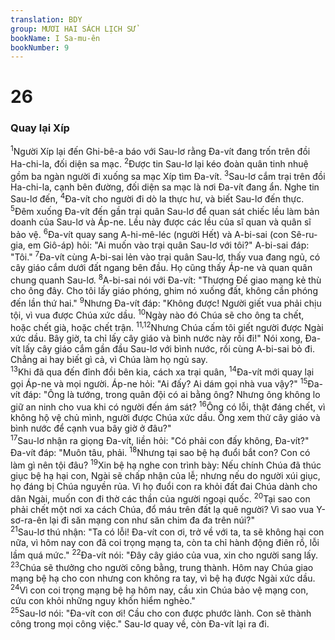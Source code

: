 ```yaml
---
translation: BDY
group: MƯƠI HAI SÁCH LỊCH SỬ
bookName: I Sa-mu-ên 
bookNumber: 9
---
```


<div class="title"><h1>26</h1><h3>Quay lại Xíp</h3></div>
<span class="verse 1sa_26_1"><sup>1</sup>Người Xíp lại đến Ghi-bê-a báo với Sau-lơ rằng Đa-vít đang trốn trên đồi Ha-chi-la, đối diện sa mạc. </span>
<span class="verse 1sa_26_2"><sup>2</sup>Được tin Sau-lơ lại kéo đoàn quân tinh nhuệ gồm ba ngàn người đi xuống sa mạc Xíp tìm Đa-vít. </span>
<span class="verse 1sa_26_3"><sup>3</sup>Sau-lơ cắm trại trên đồi Ha-chi-la, cạnh bên đường, đối diện sa mạc là nơi Đa-vít đang ẩn. Nghe tin Sau-lơ đến, </span>
<span class="verse 1sa_26_4"><sup>4</sup>Đa-vít cho người đi dò la thực hư, và biết Sau-lơ đến thực. </span>
<span class="verse 1sa_26_5"><sup>5</sup>Đêm xuống Đa-vít đến gần trại quân Sau-lơ để quan sát chiếc lều làm bản doanh của Sau-lơ và Áp-ne. Lều này được các lều của sĩ quan và quân sĩ bảo vệ. </span>
<span class="verse 1sa_26_6"><sup>6</sup>Đa-vít quay sang A-hi-mê-léc (người Hết) và A-bi-sai (con Sê-ru-gia, em Giô-áp) hỏi: &#34;Ai muốn vào trại quân Sau-lơ với tôi?&#34; A-bi-sai đáp: &#34;Tôi.&#34; </span>
<span class="verse 1sa_26_7"><sup>7</sup>Đa-vít cùng A-bi-sai lẻn vào trại quân Sau-lơ, thấy vua đang ngủ, có cây giáo cắm dưới đất ngang bên đầu. Họ cũng thấy Áp-ne và quan quân chung quanh Sau-lơ. </span>
<span class="verse 1sa_26_8"><sup>8</sup>A-bi-sai nói với Đa-vít: &#34;Thượng Đế giao mạng kẻ thù cho ông đây. Cho tôi lấy giáo phóng, ghim nó xuống đất, không cần phóng đến lần thứ hai.&#34; </span>
<span class="verse 1sa_26_9"><sup>9</sup>Nhưng Đa-vít đáp: &#34;Không được! Người giết vua phải chịu tội, vì vua được Chúa xức dầu. </span>
<span class="verse 1sa_26_10"><sup>10</sup>Ngày nào đó Chúa sẽ cho ông ta chết, hoặc chết già, hoặc chết trận. </span>
<span class="verse 1sa_26_11 1sa_26_12"><sup>11,12</sup>Nhưng Chúa cấm tôi giết người được Ngài xức dầu. Bây giờ, ta chỉ lấy cây giáo và bình nước này rồi đi!&#34; Nói xong, Đa-vít lấy cây giáo cắm gần đầu Sau-lơ với bình nước, rồi cùng A-bi-sai bỏ đi. Chẳng ai hay biết gì cả, vì Chúa làm họ ngủ say.<br/></span>
<span class="verse 1sa_26_13"><sup>13</sup>Khi đã qua đến đỉnh đồi bên kia, cách xa trại quân, </span>
<span class="verse 1sa_26_14"><sup>14</sup>Đa-vít mới quay lại gọi Áp-ne và mọi người. Áp-ne hỏi: &#34;Ai đấy? Ai dám gọi nhà vua vậy?&#34; </span>
<span class="verse 1sa_26_15"><sup>15</sup>Đa-vít đáp: &#34;Ông là tướng, trong quân đội có ai bằng ông? Nhưng ông không lo giữ an ninh cho vua khi có người đến ám sát? </span>
<span class="verse 1sa_26_16"><sup>16</sup>Ông có lỗi, thật đáng chết, vì không hộ vệ chủ mình, người được Chúa xức dầu. Ông xem thử cây giáo và bình nước để cạnh vua bây giờ ở đâu?&#34;<br/></span>
<span class="verse 1sa_26_17"><sup>17</sup>Sau-lơ nhận ra giọng Đa-vít, liền hỏi: &#34;Có phải con đấy không, Đa-vít?&#34; Đa-vít đáp: &#34;Muôn tâu, phải. </span>
<span class="verse 1sa_26_18"><sup>18</sup>Nhưng tại sao bệ hạ đuổi bắt con? Con có làm gì nên tội đâu? </span>
<span class="verse 1sa_26_19"><sup>19</sup>Xin bệ hạ nghe con trình bày: Nếu chính Chúa đã thúc giục bệ hạ hại con, Ngài sẽ chấp nhận của lễ; nhưng nếu do người xúi giục, họ đáng bị Chúa nguyền rủa. Vì họ đuổi con ra khỏi đất đai Chúa dành cho dân Ngài, muốn con đi thờ các thần của người ngoại quốc. </span>
<span class="verse 1sa_26_20"><sup>20</sup>Tại sao con phải chết một nơi xa cách Chúa, đổ máu trên đất lạ quê người? Vì sao vua Y-sơ-ra-ên lại đi săn mạng con như săn chim đa đa trên núi?&#34;<br/></span>
<span class="verse 1sa_26_21"><sup>21</sup>Sau-lơ thú nhận: &#34;Ta có lỗi! Đa-vít con ơi, trở về với ta, ta sẽ không hại con nữa, vì hôm nay con đã coi trọng mạng ta, còn ta chỉ hành động điên rồ, lỗi lầm quá mức.&#34; </span>
<span class="verse 1sa_26_22"><sup>22</sup>Đa-vít nói: &#34;Đây cây giáo của vua, xin cho người sang lấy. </span>
<span class="verse 1sa_26_23"><sup>23</sup>Chúa sẽ thưởng cho người công bằng, trung thành. Hôm nay Chúa giao mạng bệ hạ cho con nhưng con không ra tay, vì bệ hạ được Ngài xức dầu. </span>
<span class="verse 1sa_26_24"><sup>24</sup>Vì con coi trọng mạng bệ hạ hôm nay, cầu xin Chúa bảo vệ mạng con, cứu con khỏi những nguy khốn hiểm nghèo.&#34;<br/></span>
<span class="verse 1sa_26_25"><sup>25</sup>Sau-lơ nói: &#34;Đa-vít con ơi! Cầu cho con được phước lành. Con sẽ thành công trong mọi công việc.&#34; Sau-lơ quay về, còn Đa-vít lại ra đi.</span>
